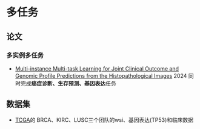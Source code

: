 # 多任务

## 论文
### 多实例多任务
* [Multi-instance Multi-task Learning for Joint Clinical Outcome and Genomic Profile Predictions from the Histopathological Images](https://ieeexplore.ieee.org/abstract/document/10423049)
2024  同时完成**癌症诊断、生存预测、基因表达**任务

## 数据集
* [TCGA](https://portal.gdc.cancer.gov/analysis_page?app=Downloads)的 BRCA、KIRC、LUSC三个团队的wsi、基因表达(TP53)和临床数据
